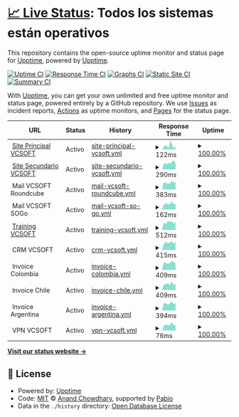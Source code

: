 # [📈 Live Status](https://demo.upptime.js.org): <!--live status--> **Todos los sistemas están operativos**

This repository contains the open-source uptime monitor and status page for [Upptime](https://upptime.js.org), powered by [Upptime](https://github.com/upptime/upptime).

[![Uptime CI](https://github.com/dpkg-i-foo-deb/upptime/workflows/Uptime%20CI/badge.svg)](https://github.com/dpkg-i-foo-deb/upptime/actions?query=workflow%3A%22Uptime+CI%22)
[![Response Time CI](https://github.com/dpkg-i-foo-deb/upptime/workflows/Response%20Time%20CI/badge.svg)](https://github.com/dpkg-i-foo-deb/upptime/actions?query=workflow%3A%22Response+Time+CI%22)
[![Graphs CI](https://github.com/dpkg-i-foo-deb/upptime/workflows/Graphs%20CI/badge.svg)](https://github.com/dpkg-i-foo-deb/upptime/actions?query=workflow%3A%22Graphs+CI%22)
[![Static Site CI](https://github.com/dpkg-i-foo-deb/upptime/workflows/Static%20Site%20CI/badge.svg)](https://github.com/dpkg-i-foo-deb/upptime/actions?query=workflow%3A%22Static+Site+CI%22)
[![Summary CI](https://github.com/dpkg-i-foo-deb/upptime/workflows/Summary%20CI/badge.svg)](https://github.com/dpkg-i-foo-deb/upptime/actions?query=workflow%3A%22Summary+CI%22)

With [Upptime](https://upptime.js.org), you can get your own unlimited and free uptime monitor and status page, powered entirely by a GitHub repository. We use [Issues](https://github.com/upptime/upptime/issues) as incident reports, [Actions](https://github.com/dpkg-i-foo-deb/upptime/actions) as uptime monitors, and [Pages](https://demo.upptime.js.org) for the status page.

<!--start: status pages-->
<!-- This summary is generated by Upptime (https://github.com/upptime/upptime) -->
<!-- Do not edit this manually, your changes will be overwritten -->
<!-- prettier-ignore -->
| URL | Status | History | Response Time | Uptime |
| --- | ------ | ------- | ------------- | ------ |
| <img alt="" src="https://icons.duckduckgo.com/ip3/vc-soft.com.ico" height="13"> [Site Principal VCSOFT](https://vc-soft.com) | Activo | [site-principal-vcsoft.yml](https://github.com/dpkg-i-foo-deb/upptime/commits/HEAD/history/site-principal-vcsoft.yml) | <details><summary><img alt="Response time graph" src="./graphs/site-principal-vcsoft/response-time-week.png" height="20"> 122ms</summary><br><a href="https://status.vc-soft.com/history/site-principal-vcsoft"><img alt="Response time 154" src="https://img.shields.io/endpoint?url=https%3A%2F%2Fraw.githubusercontent.com%2Fdpkg-i-foo-deb%2Fupptime%2FHEAD%2Fapi%2Fsite-principal-vcsoft%2Fresponse-time.json"></a><br><a href="https://status.vc-soft.com/history/site-principal-vcsoft"><img alt="24-hour response time 120" src="https://img.shields.io/endpoint?url=https%3A%2F%2Fraw.githubusercontent.com%2Fdpkg-i-foo-deb%2Fupptime%2FHEAD%2Fapi%2Fsite-principal-vcsoft%2Fresponse-time-day.json"></a><br><a href="https://status.vc-soft.com/history/site-principal-vcsoft"><img alt="7-day response time 122" src="https://img.shields.io/endpoint?url=https%3A%2F%2Fraw.githubusercontent.com%2Fdpkg-i-foo-deb%2Fupptime%2FHEAD%2Fapi%2Fsite-principal-vcsoft%2Fresponse-time-week.json"></a><br><a href="https://status.vc-soft.com/history/site-principal-vcsoft"><img alt="30-day response time 154" src="https://img.shields.io/endpoint?url=https%3A%2F%2Fraw.githubusercontent.com%2Fdpkg-i-foo-deb%2Fupptime%2FHEAD%2Fapi%2Fsite-principal-vcsoft%2Fresponse-time-month.json"></a><br><a href="https://status.vc-soft.com/history/site-principal-vcsoft"><img alt="1-year response time 154" src="https://img.shields.io/endpoint?url=https%3A%2F%2Fraw.githubusercontent.com%2Fdpkg-i-foo-deb%2Fupptime%2FHEAD%2Fapi%2Fsite-principal-vcsoft%2Fresponse-time-year.json"></a></details> | <details><summary><a href="https://status.vc-soft.com/history/site-principal-vcsoft">100.00%</a></summary><a href="https://status.vc-soft.com/history/site-principal-vcsoft"><img alt="All-time uptime 100.00%" src="https://img.shields.io/endpoint?url=https%3A%2F%2Fraw.githubusercontent.com%2Fdpkg-i-foo-deb%2Fupptime%2FHEAD%2Fapi%2Fsite-principal-vcsoft%2Fuptime.json"></a><br><a href="https://status.vc-soft.com/history/site-principal-vcsoft"><img alt="24-hour uptime 100.00%" src="https://img.shields.io/endpoint?url=https%3A%2F%2Fraw.githubusercontent.com%2Fdpkg-i-foo-deb%2Fupptime%2FHEAD%2Fapi%2Fsite-principal-vcsoft%2Fuptime-day.json"></a><br><a href="https://status.vc-soft.com/history/site-principal-vcsoft"><img alt="7-day uptime 100.00%" src="https://img.shields.io/endpoint?url=https%3A%2F%2Fraw.githubusercontent.com%2Fdpkg-i-foo-deb%2Fupptime%2FHEAD%2Fapi%2Fsite-principal-vcsoft%2Fuptime-week.json"></a><br><a href="https://status.vc-soft.com/history/site-principal-vcsoft"><img alt="30-day uptime 100.00%" src="https://img.shields.io/endpoint?url=https%3A%2F%2Fraw.githubusercontent.com%2Fdpkg-i-foo-deb%2Fupptime%2FHEAD%2Fapi%2Fsite-principal-vcsoft%2Fuptime-month.json"></a><br><a href="https://status.vc-soft.com/history/site-principal-vcsoft"><img alt="1-year uptime 100.00%" src="https://img.shields.io/endpoint?url=https%3A%2F%2Fraw.githubusercontent.com%2Fdpkg-i-foo-deb%2Fupptime%2FHEAD%2Fapi%2Fsite-principal-vcsoft%2Fuptime-year.json"></a></details>
| <img alt="" src="https://icons.duckduckgo.com/ip3/www1.vc-soft.com.ico" height="13"> [Site Secundario VCSOFT](https://www1.vc-soft.com) | Activo | [site-secundario-vcsoft.yml](https://github.com/dpkg-i-foo-deb/upptime/commits/HEAD/history/site-secundario-vcsoft.yml) | <details><summary><img alt="Response time graph" src="./graphs/site-secundario-vcsoft/response-time-week.png" height="20"> 290ms</summary><br><a href="https://status.vc-soft.com/history/site-secundario-vcsoft"><img alt="Response time 327" src="https://img.shields.io/endpoint?url=https%3A%2F%2Fraw.githubusercontent.com%2Fdpkg-i-foo-deb%2Fupptime%2FHEAD%2Fapi%2Fsite-secundario-vcsoft%2Fresponse-time.json"></a><br><a href="https://status.vc-soft.com/history/site-secundario-vcsoft"><img alt="24-hour response time 258" src="https://img.shields.io/endpoint?url=https%3A%2F%2Fraw.githubusercontent.com%2Fdpkg-i-foo-deb%2Fupptime%2FHEAD%2Fapi%2Fsite-secundario-vcsoft%2Fresponse-time-day.json"></a><br><a href="https://status.vc-soft.com/history/site-secundario-vcsoft"><img alt="7-day response time 290" src="https://img.shields.io/endpoint?url=https%3A%2F%2Fraw.githubusercontent.com%2Fdpkg-i-foo-deb%2Fupptime%2FHEAD%2Fapi%2Fsite-secundario-vcsoft%2Fresponse-time-week.json"></a><br><a href="https://status.vc-soft.com/history/site-secundario-vcsoft"><img alt="30-day response time 327" src="https://img.shields.io/endpoint?url=https%3A%2F%2Fraw.githubusercontent.com%2Fdpkg-i-foo-deb%2Fupptime%2FHEAD%2Fapi%2Fsite-secundario-vcsoft%2Fresponse-time-month.json"></a><br><a href="https://status.vc-soft.com/history/site-secundario-vcsoft"><img alt="1-year response time 327" src="https://img.shields.io/endpoint?url=https%3A%2F%2Fraw.githubusercontent.com%2Fdpkg-i-foo-deb%2Fupptime%2FHEAD%2Fapi%2Fsite-secundario-vcsoft%2Fresponse-time-year.json"></a></details> | <details><summary><a href="https://status.vc-soft.com/history/site-secundario-vcsoft">100.00%</a></summary><a href="https://status.vc-soft.com/history/site-secundario-vcsoft"><img alt="All-time uptime 99.94%" src="https://img.shields.io/endpoint?url=https%3A%2F%2Fraw.githubusercontent.com%2Fdpkg-i-foo-deb%2Fupptime%2FHEAD%2Fapi%2Fsite-secundario-vcsoft%2Fuptime.json"></a><br><a href="https://status.vc-soft.com/history/site-secundario-vcsoft"><img alt="24-hour uptime 100.00%" src="https://img.shields.io/endpoint?url=https%3A%2F%2Fraw.githubusercontent.com%2Fdpkg-i-foo-deb%2Fupptime%2FHEAD%2Fapi%2Fsite-secundario-vcsoft%2Fuptime-day.json"></a><br><a href="https://status.vc-soft.com/history/site-secundario-vcsoft"><img alt="7-day uptime 100.00%" src="https://img.shields.io/endpoint?url=https%3A%2F%2Fraw.githubusercontent.com%2Fdpkg-i-foo-deb%2Fupptime%2FHEAD%2Fapi%2Fsite-secundario-vcsoft%2Fuptime-week.json"></a><br><a href="https://status.vc-soft.com/history/site-secundario-vcsoft"><img alt="30-day uptime 99.94%" src="https://img.shields.io/endpoint?url=https%3A%2F%2Fraw.githubusercontent.com%2Fdpkg-i-foo-deb%2Fupptime%2FHEAD%2Fapi%2Fsite-secundario-vcsoft%2Fuptime-month.json"></a><br><a href="https://status.vc-soft.com/history/site-secundario-vcsoft"><img alt="1-year uptime 99.94%" src="https://img.shields.io/endpoint?url=https%3A%2F%2Fraw.githubusercontent.com%2Fdpkg-i-foo-deb%2Fupptime%2FHEAD%2Fapi%2Fsite-secundario-vcsoft%2Fuptime-year.json"></a></details>
| <img alt="" src="https://icons.duckduckgo.com/ip3/null.ico" height="13"> Mail VCSOFT Roundcube | Activo | [mail-vcsoft-roundcube.yml](https://github.com/dpkg-i-foo-deb/upptime/commits/HEAD/history/mail-vcsoft-roundcube.yml) | <details><summary><img alt="Response time graph" src="./graphs/mail-vcsoft-roundcube/response-time-week.png" height="20"> 383ms</summary><br><a href="https://status.vc-soft.com/history/mail-vcsoft-roundcube"><img alt="Response time 422" src="https://img.shields.io/endpoint?url=https%3A%2F%2Fraw.githubusercontent.com%2Fdpkg-i-foo-deb%2Fupptime%2FHEAD%2Fapi%2Fmail-vcsoft-roundcube%2Fresponse-time.json"></a><br><a href="https://status.vc-soft.com/history/mail-vcsoft-roundcube"><img alt="24-hour response time 409" src="https://img.shields.io/endpoint?url=https%3A%2F%2Fraw.githubusercontent.com%2Fdpkg-i-foo-deb%2Fupptime%2FHEAD%2Fapi%2Fmail-vcsoft-roundcube%2Fresponse-time-day.json"></a><br><a href="https://status.vc-soft.com/history/mail-vcsoft-roundcube"><img alt="7-day response time 383" src="https://img.shields.io/endpoint?url=https%3A%2F%2Fraw.githubusercontent.com%2Fdpkg-i-foo-deb%2Fupptime%2FHEAD%2Fapi%2Fmail-vcsoft-roundcube%2Fresponse-time-week.json"></a><br><a href="https://status.vc-soft.com/history/mail-vcsoft-roundcube"><img alt="30-day response time 422" src="https://img.shields.io/endpoint?url=https%3A%2F%2Fraw.githubusercontent.com%2Fdpkg-i-foo-deb%2Fupptime%2FHEAD%2Fapi%2Fmail-vcsoft-roundcube%2Fresponse-time-month.json"></a><br><a href="https://status.vc-soft.com/history/mail-vcsoft-roundcube"><img alt="1-year response time 422" src="https://img.shields.io/endpoint?url=https%3A%2F%2Fraw.githubusercontent.com%2Fdpkg-i-foo-deb%2Fupptime%2FHEAD%2Fapi%2Fmail-vcsoft-roundcube%2Fresponse-time-year.json"></a></details> | <details><summary><a href="https://status.vc-soft.com/history/mail-vcsoft-roundcube">100.00%</a></summary><a href="https://status.vc-soft.com/history/mail-vcsoft-roundcube"><img alt="All-time uptime 100.00%" src="https://img.shields.io/endpoint?url=https%3A%2F%2Fraw.githubusercontent.com%2Fdpkg-i-foo-deb%2Fupptime%2FHEAD%2Fapi%2Fmail-vcsoft-roundcube%2Fuptime.json"></a><br><a href="https://status.vc-soft.com/history/mail-vcsoft-roundcube"><img alt="24-hour uptime 100.00%" src="https://img.shields.io/endpoint?url=https%3A%2F%2Fraw.githubusercontent.com%2Fdpkg-i-foo-deb%2Fupptime%2FHEAD%2Fapi%2Fmail-vcsoft-roundcube%2Fuptime-day.json"></a><br><a href="https://status.vc-soft.com/history/mail-vcsoft-roundcube"><img alt="7-day uptime 100.00%" src="https://img.shields.io/endpoint?url=https%3A%2F%2Fraw.githubusercontent.com%2Fdpkg-i-foo-deb%2Fupptime%2FHEAD%2Fapi%2Fmail-vcsoft-roundcube%2Fuptime-week.json"></a><br><a href="https://status.vc-soft.com/history/mail-vcsoft-roundcube"><img alt="30-day uptime 100.00%" src="https://img.shields.io/endpoint?url=https%3A%2F%2Fraw.githubusercontent.com%2Fdpkg-i-foo-deb%2Fupptime%2FHEAD%2Fapi%2Fmail-vcsoft-roundcube%2Fuptime-month.json"></a><br><a href="https://status.vc-soft.com/history/mail-vcsoft-roundcube"><img alt="1-year uptime 100.00%" src="https://img.shields.io/endpoint?url=https%3A%2F%2Fraw.githubusercontent.com%2Fdpkg-i-foo-deb%2Fupptime%2FHEAD%2Fapi%2Fmail-vcsoft-roundcube%2Fuptime-year.json"></a></details>
| <img alt="" src="https://icons.duckduckgo.com/ip3/null.ico" height="13"> Mail VCSOFT SOGo | Activo | [mail-vcsoft-so-go.yml](https://github.com/dpkg-i-foo-deb/upptime/commits/HEAD/history/mail-vcsoft-so-go.yml) | <details><summary><img alt="Response time graph" src="./graphs/mail-vcsoft-so-go/response-time-week.png" height="20"> 162ms</summary><br><a href="https://status.vc-soft.com/history/mail-vcsoft-so-go"><img alt="Response time 182" src="https://img.shields.io/endpoint?url=https%3A%2F%2Fraw.githubusercontent.com%2Fdpkg-i-foo-deb%2Fupptime%2FHEAD%2Fapi%2Fmail-vcsoft-so-go%2Fresponse-time.json"></a><br><a href="https://status.vc-soft.com/history/mail-vcsoft-so-go"><img alt="24-hour response time 160" src="https://img.shields.io/endpoint?url=https%3A%2F%2Fraw.githubusercontent.com%2Fdpkg-i-foo-deb%2Fupptime%2FHEAD%2Fapi%2Fmail-vcsoft-so-go%2Fresponse-time-day.json"></a><br><a href="https://status.vc-soft.com/history/mail-vcsoft-so-go"><img alt="7-day response time 162" src="https://img.shields.io/endpoint?url=https%3A%2F%2Fraw.githubusercontent.com%2Fdpkg-i-foo-deb%2Fupptime%2FHEAD%2Fapi%2Fmail-vcsoft-so-go%2Fresponse-time-week.json"></a><br><a href="https://status.vc-soft.com/history/mail-vcsoft-so-go"><img alt="30-day response time 182" src="https://img.shields.io/endpoint?url=https%3A%2F%2Fraw.githubusercontent.com%2Fdpkg-i-foo-deb%2Fupptime%2FHEAD%2Fapi%2Fmail-vcsoft-so-go%2Fresponse-time-month.json"></a><br><a href="https://status.vc-soft.com/history/mail-vcsoft-so-go"><img alt="1-year response time 182" src="https://img.shields.io/endpoint?url=https%3A%2F%2Fraw.githubusercontent.com%2Fdpkg-i-foo-deb%2Fupptime%2FHEAD%2Fapi%2Fmail-vcsoft-so-go%2Fresponse-time-year.json"></a></details> | <details><summary><a href="https://status.vc-soft.com/history/mail-vcsoft-so-go">100.00%</a></summary><a href="https://status.vc-soft.com/history/mail-vcsoft-so-go"><img alt="All-time uptime 100.00%" src="https://img.shields.io/endpoint?url=https%3A%2F%2Fraw.githubusercontent.com%2Fdpkg-i-foo-deb%2Fupptime%2FHEAD%2Fapi%2Fmail-vcsoft-so-go%2Fuptime.json"></a><br><a href="https://status.vc-soft.com/history/mail-vcsoft-so-go"><img alt="24-hour uptime 100.00%" src="https://img.shields.io/endpoint?url=https%3A%2F%2Fraw.githubusercontent.com%2Fdpkg-i-foo-deb%2Fupptime%2FHEAD%2Fapi%2Fmail-vcsoft-so-go%2Fuptime-day.json"></a><br><a href="https://status.vc-soft.com/history/mail-vcsoft-so-go"><img alt="7-day uptime 100.00%" src="https://img.shields.io/endpoint?url=https%3A%2F%2Fraw.githubusercontent.com%2Fdpkg-i-foo-deb%2Fupptime%2FHEAD%2Fapi%2Fmail-vcsoft-so-go%2Fuptime-week.json"></a><br><a href="https://status.vc-soft.com/history/mail-vcsoft-so-go"><img alt="30-day uptime 100.00%" src="https://img.shields.io/endpoint?url=https%3A%2F%2Fraw.githubusercontent.com%2Fdpkg-i-foo-deb%2Fupptime%2FHEAD%2Fapi%2Fmail-vcsoft-so-go%2Fuptime-month.json"></a><br><a href="https://status.vc-soft.com/history/mail-vcsoft-so-go"><img alt="1-year uptime 100.00%" src="https://img.shields.io/endpoint?url=https%3A%2F%2Fraw.githubusercontent.com%2Fdpkg-i-foo-deb%2Fupptime%2FHEAD%2Fapi%2Fmail-vcsoft-so-go%2Fuptime-year.json"></a></details>
| <img alt="" src="https://icons.duckduckgo.com/ip3/training.vc-soft.com.ico" height="13"> [Training VCSOFT](https://training.vc-soft.com) | Activo | [training-vcsoft.yml](https://github.com/dpkg-i-foo-deb/upptime/commits/HEAD/history/training-vcsoft.yml) | <details><summary><img alt="Response time graph" src="./graphs/training-vcsoft/response-time-week.png" height="20"> 512ms</summary><br><a href="https://status.vc-soft.com/history/training-vcsoft"><img alt="Response time 522" src="https://img.shields.io/endpoint?url=https%3A%2F%2Fraw.githubusercontent.com%2Fdpkg-i-foo-deb%2Fupptime%2FHEAD%2Fapi%2Ftraining-vcsoft%2Fresponse-time.json"></a><br><a href="https://status.vc-soft.com/history/training-vcsoft"><img alt="24-hour response time 559" src="https://img.shields.io/endpoint?url=https%3A%2F%2Fraw.githubusercontent.com%2Fdpkg-i-foo-deb%2Fupptime%2FHEAD%2Fapi%2Ftraining-vcsoft%2Fresponse-time-day.json"></a><br><a href="https://status.vc-soft.com/history/training-vcsoft"><img alt="7-day response time 512" src="https://img.shields.io/endpoint?url=https%3A%2F%2Fraw.githubusercontent.com%2Fdpkg-i-foo-deb%2Fupptime%2FHEAD%2Fapi%2Ftraining-vcsoft%2Fresponse-time-week.json"></a><br><a href="https://status.vc-soft.com/history/training-vcsoft"><img alt="30-day response time 522" src="https://img.shields.io/endpoint?url=https%3A%2F%2Fraw.githubusercontent.com%2Fdpkg-i-foo-deb%2Fupptime%2FHEAD%2Fapi%2Ftraining-vcsoft%2Fresponse-time-month.json"></a><br><a href="https://status.vc-soft.com/history/training-vcsoft"><img alt="1-year response time 522" src="https://img.shields.io/endpoint?url=https%3A%2F%2Fraw.githubusercontent.com%2Fdpkg-i-foo-deb%2Fupptime%2FHEAD%2Fapi%2Ftraining-vcsoft%2Fresponse-time-year.json"></a></details> | <details><summary><a href="https://status.vc-soft.com/history/training-vcsoft">100.00%</a></summary><a href="https://status.vc-soft.com/history/training-vcsoft"><img alt="All-time uptime 100.00%" src="https://img.shields.io/endpoint?url=https%3A%2F%2Fraw.githubusercontent.com%2Fdpkg-i-foo-deb%2Fupptime%2FHEAD%2Fapi%2Ftraining-vcsoft%2Fuptime.json"></a><br><a href="https://status.vc-soft.com/history/training-vcsoft"><img alt="24-hour uptime 100.00%" src="https://img.shields.io/endpoint?url=https%3A%2F%2Fraw.githubusercontent.com%2Fdpkg-i-foo-deb%2Fupptime%2FHEAD%2Fapi%2Ftraining-vcsoft%2Fuptime-day.json"></a><br><a href="https://status.vc-soft.com/history/training-vcsoft"><img alt="7-day uptime 100.00%" src="https://img.shields.io/endpoint?url=https%3A%2F%2Fraw.githubusercontent.com%2Fdpkg-i-foo-deb%2Fupptime%2FHEAD%2Fapi%2Ftraining-vcsoft%2Fuptime-week.json"></a><br><a href="https://status.vc-soft.com/history/training-vcsoft"><img alt="30-day uptime 100.00%" src="https://img.shields.io/endpoint?url=https%3A%2F%2Fraw.githubusercontent.com%2Fdpkg-i-foo-deb%2Fupptime%2FHEAD%2Fapi%2Ftraining-vcsoft%2Fuptime-month.json"></a><br><a href="https://status.vc-soft.com/history/training-vcsoft"><img alt="1-year uptime 100.00%" src="https://img.shields.io/endpoint?url=https%3A%2F%2Fraw.githubusercontent.com%2Fdpkg-i-foo-deb%2Fupptime%2FHEAD%2Fapi%2Ftraining-vcsoft%2Fuptime-year.json"></a></details>
| <img alt="" src="https://icons.duckduckgo.com/ip3/null.ico" height="13"> CRM VCSOFT | Activo | [crm-vcsoft.yml](https://github.com/dpkg-i-foo-deb/upptime/commits/HEAD/history/crm-vcsoft.yml) | <details><summary><img alt="Response time graph" src="./graphs/crm-vcsoft/response-time-week.png" height="20"> 415ms</summary><br><a href="https://status.vc-soft.com/history/crm-vcsoft"><img alt="Response time 999" src="https://img.shields.io/endpoint?url=https%3A%2F%2Fraw.githubusercontent.com%2Fdpkg-i-foo-deb%2Fupptime%2FHEAD%2Fapi%2Fcrm-vcsoft%2Fresponse-time.json"></a><br><a href="https://status.vc-soft.com/history/crm-vcsoft"><img alt="24-hour response time 462" src="https://img.shields.io/endpoint?url=https%3A%2F%2Fraw.githubusercontent.com%2Fdpkg-i-foo-deb%2Fupptime%2FHEAD%2Fapi%2Fcrm-vcsoft%2Fresponse-time-day.json"></a><br><a href="https://status.vc-soft.com/history/crm-vcsoft"><img alt="7-day response time 415" src="https://img.shields.io/endpoint?url=https%3A%2F%2Fraw.githubusercontent.com%2Fdpkg-i-foo-deb%2Fupptime%2FHEAD%2Fapi%2Fcrm-vcsoft%2Fresponse-time-week.json"></a><br><a href="https://status.vc-soft.com/history/crm-vcsoft"><img alt="30-day response time 999" src="https://img.shields.io/endpoint?url=https%3A%2F%2Fraw.githubusercontent.com%2Fdpkg-i-foo-deb%2Fupptime%2FHEAD%2Fapi%2Fcrm-vcsoft%2Fresponse-time-month.json"></a><br><a href="https://status.vc-soft.com/history/crm-vcsoft"><img alt="1-year response time 999" src="https://img.shields.io/endpoint?url=https%3A%2F%2Fraw.githubusercontent.com%2Fdpkg-i-foo-deb%2Fupptime%2FHEAD%2Fapi%2Fcrm-vcsoft%2Fresponse-time-year.json"></a></details> | <details><summary><a href="https://status.vc-soft.com/history/crm-vcsoft">100.00%</a></summary><a href="https://status.vc-soft.com/history/crm-vcsoft"><img alt="All-time uptime 99.95%" src="https://img.shields.io/endpoint?url=https%3A%2F%2Fraw.githubusercontent.com%2Fdpkg-i-foo-deb%2Fupptime%2FHEAD%2Fapi%2Fcrm-vcsoft%2Fuptime.json"></a><br><a href="https://status.vc-soft.com/history/crm-vcsoft"><img alt="24-hour uptime 100.00%" src="https://img.shields.io/endpoint?url=https%3A%2F%2Fraw.githubusercontent.com%2Fdpkg-i-foo-deb%2Fupptime%2FHEAD%2Fapi%2Fcrm-vcsoft%2Fuptime-day.json"></a><br><a href="https://status.vc-soft.com/history/crm-vcsoft"><img alt="7-day uptime 100.00%" src="https://img.shields.io/endpoint?url=https%3A%2F%2Fraw.githubusercontent.com%2Fdpkg-i-foo-deb%2Fupptime%2FHEAD%2Fapi%2Fcrm-vcsoft%2Fuptime-week.json"></a><br><a href="https://status.vc-soft.com/history/crm-vcsoft"><img alt="30-day uptime 99.95%" src="https://img.shields.io/endpoint?url=https%3A%2F%2Fraw.githubusercontent.com%2Fdpkg-i-foo-deb%2Fupptime%2FHEAD%2Fapi%2Fcrm-vcsoft%2Fuptime-month.json"></a><br><a href="https://status.vc-soft.com/history/crm-vcsoft"><img alt="1-year uptime 99.95%" src="https://img.shields.io/endpoint?url=https%3A%2F%2Fraw.githubusercontent.com%2Fdpkg-i-foo-deb%2Fupptime%2FHEAD%2Fapi%2Fcrm-vcsoft%2Fuptime-year.json"></a></details>
| <img alt="" src="https://icons.duckduckgo.com/ip3/null.ico" height="13"> Invoice Colombia | Activo | [invoice-colombia.yml](https://github.com/dpkg-i-foo-deb/upptime/commits/HEAD/history/invoice-colombia.yml) | <details><summary><img alt="Response time graph" src="./graphs/invoice-colombia/response-time-week.png" height="20"> 409ms</summary><br><a href="https://status.vc-soft.com/history/invoice-colombia"><img alt="Response time 986" src="https://img.shields.io/endpoint?url=https%3A%2F%2Fraw.githubusercontent.com%2Fdpkg-i-foo-deb%2Fupptime%2FHEAD%2Fapi%2Finvoice-colombia%2Fresponse-time.json"></a><br><a href="https://status.vc-soft.com/history/invoice-colombia"><img alt="24-hour response time 392" src="https://img.shields.io/endpoint?url=https%3A%2F%2Fraw.githubusercontent.com%2Fdpkg-i-foo-deb%2Fupptime%2FHEAD%2Fapi%2Finvoice-colombia%2Fresponse-time-day.json"></a><br><a href="https://status.vc-soft.com/history/invoice-colombia"><img alt="7-day response time 409" src="https://img.shields.io/endpoint?url=https%3A%2F%2Fraw.githubusercontent.com%2Fdpkg-i-foo-deb%2Fupptime%2FHEAD%2Fapi%2Finvoice-colombia%2Fresponse-time-week.json"></a><br><a href="https://status.vc-soft.com/history/invoice-colombia"><img alt="30-day response time 986" src="https://img.shields.io/endpoint?url=https%3A%2F%2Fraw.githubusercontent.com%2Fdpkg-i-foo-deb%2Fupptime%2FHEAD%2Fapi%2Finvoice-colombia%2Fresponse-time-month.json"></a><br><a href="https://status.vc-soft.com/history/invoice-colombia"><img alt="1-year response time 986" src="https://img.shields.io/endpoint?url=https%3A%2F%2Fraw.githubusercontent.com%2Fdpkg-i-foo-deb%2Fupptime%2FHEAD%2Fapi%2Finvoice-colombia%2Fresponse-time-year.json"></a></details> | <details><summary><a href="https://status.vc-soft.com/history/invoice-colombia">100.00%</a></summary><a href="https://status.vc-soft.com/history/invoice-colombia"><img alt="All-time uptime 99.96%" src="https://img.shields.io/endpoint?url=https%3A%2F%2Fraw.githubusercontent.com%2Fdpkg-i-foo-deb%2Fupptime%2FHEAD%2Fapi%2Finvoice-colombia%2Fuptime.json"></a><br><a href="https://status.vc-soft.com/history/invoice-colombia"><img alt="24-hour uptime 100.00%" src="https://img.shields.io/endpoint?url=https%3A%2F%2Fraw.githubusercontent.com%2Fdpkg-i-foo-deb%2Fupptime%2FHEAD%2Fapi%2Finvoice-colombia%2Fuptime-day.json"></a><br><a href="https://status.vc-soft.com/history/invoice-colombia"><img alt="7-day uptime 100.00%" src="https://img.shields.io/endpoint?url=https%3A%2F%2Fraw.githubusercontent.com%2Fdpkg-i-foo-deb%2Fupptime%2FHEAD%2Fapi%2Finvoice-colombia%2Fuptime-week.json"></a><br><a href="https://status.vc-soft.com/history/invoice-colombia"><img alt="30-day uptime 99.96%" src="https://img.shields.io/endpoint?url=https%3A%2F%2Fraw.githubusercontent.com%2Fdpkg-i-foo-deb%2Fupptime%2FHEAD%2Fapi%2Finvoice-colombia%2Fuptime-month.json"></a><br><a href="https://status.vc-soft.com/history/invoice-colombia"><img alt="1-year uptime 99.96%" src="https://img.shields.io/endpoint?url=https%3A%2F%2Fraw.githubusercontent.com%2Fdpkg-i-foo-deb%2Fupptime%2FHEAD%2Fapi%2Finvoice-colombia%2Fuptime-year.json"></a></details>
| <img alt="" src="https://icons.duckduckgo.com/ip3/null.ico" height="13"> Invoice Chile | Activo | [invoice-chile.yml](https://github.com/dpkg-i-foo-deb/upptime/commits/HEAD/history/invoice-chile.yml) | <details><summary><img alt="Response time graph" src="./graphs/invoice-chile/response-time-week.png" height="20"> 409ms</summary><br><a href="https://status.vc-soft.com/history/invoice-chile"><img alt="Response time 509" src="https://img.shields.io/endpoint?url=https%3A%2F%2Fraw.githubusercontent.com%2Fdpkg-i-foo-deb%2Fupptime%2FHEAD%2Fapi%2Finvoice-chile%2Fresponse-time.json"></a><br><a href="https://status.vc-soft.com/history/invoice-chile"><img alt="24-hour response time 419" src="https://img.shields.io/endpoint?url=https%3A%2F%2Fraw.githubusercontent.com%2Fdpkg-i-foo-deb%2Fupptime%2FHEAD%2Fapi%2Finvoice-chile%2Fresponse-time-day.json"></a><br><a href="https://status.vc-soft.com/history/invoice-chile"><img alt="7-day response time 409" src="https://img.shields.io/endpoint?url=https%3A%2F%2Fraw.githubusercontent.com%2Fdpkg-i-foo-deb%2Fupptime%2FHEAD%2Fapi%2Finvoice-chile%2Fresponse-time-week.json"></a><br><a href="https://status.vc-soft.com/history/invoice-chile"><img alt="30-day response time 509" src="https://img.shields.io/endpoint?url=https%3A%2F%2Fraw.githubusercontent.com%2Fdpkg-i-foo-deb%2Fupptime%2FHEAD%2Fapi%2Finvoice-chile%2Fresponse-time-month.json"></a><br><a href="https://status.vc-soft.com/history/invoice-chile"><img alt="1-year response time 509" src="https://img.shields.io/endpoint?url=https%3A%2F%2Fraw.githubusercontent.com%2Fdpkg-i-foo-deb%2Fupptime%2FHEAD%2Fapi%2Finvoice-chile%2Fresponse-time-year.json"></a></details> | <details><summary><a href="https://status.vc-soft.com/history/invoice-chile">100.00%</a></summary><a href="https://status.vc-soft.com/history/invoice-chile"><img alt="All-time uptime 99.96%" src="https://img.shields.io/endpoint?url=https%3A%2F%2Fraw.githubusercontent.com%2Fdpkg-i-foo-deb%2Fupptime%2FHEAD%2Fapi%2Finvoice-chile%2Fuptime.json"></a><br><a href="https://status.vc-soft.com/history/invoice-chile"><img alt="24-hour uptime 100.00%" src="https://img.shields.io/endpoint?url=https%3A%2F%2Fraw.githubusercontent.com%2Fdpkg-i-foo-deb%2Fupptime%2FHEAD%2Fapi%2Finvoice-chile%2Fuptime-day.json"></a><br><a href="https://status.vc-soft.com/history/invoice-chile"><img alt="7-day uptime 100.00%" src="https://img.shields.io/endpoint?url=https%3A%2F%2Fraw.githubusercontent.com%2Fdpkg-i-foo-deb%2Fupptime%2FHEAD%2Fapi%2Finvoice-chile%2Fuptime-week.json"></a><br><a href="https://status.vc-soft.com/history/invoice-chile"><img alt="30-day uptime 99.96%" src="https://img.shields.io/endpoint?url=https%3A%2F%2Fraw.githubusercontent.com%2Fdpkg-i-foo-deb%2Fupptime%2FHEAD%2Fapi%2Finvoice-chile%2Fuptime-month.json"></a><br><a href="https://status.vc-soft.com/history/invoice-chile"><img alt="1-year uptime 99.96%" src="https://img.shields.io/endpoint?url=https%3A%2F%2Fraw.githubusercontent.com%2Fdpkg-i-foo-deb%2Fupptime%2FHEAD%2Fapi%2Finvoice-chile%2Fuptime-year.json"></a></details>
| <img alt="" src="https://icons.duckduckgo.com/ip3/null.ico" height="13"> Invoice Argentina | Activo | [invoice-argentina.yml](https://github.com/dpkg-i-foo-deb/upptime/commits/HEAD/history/invoice-argentina.yml) | <details><summary><img alt="Response time graph" src="./graphs/invoice-argentina/response-time-week.png" height="20"> 394ms</summary><br><a href="https://status.vc-soft.com/history/invoice-argentina"><img alt="Response time 485" src="https://img.shields.io/endpoint?url=https%3A%2F%2Fraw.githubusercontent.com%2Fdpkg-i-foo-deb%2Fupptime%2FHEAD%2Fapi%2Finvoice-argentina%2Fresponse-time.json"></a><br><a href="https://status.vc-soft.com/history/invoice-argentina"><img alt="24-hour response time 405" src="https://img.shields.io/endpoint?url=https%3A%2F%2Fraw.githubusercontent.com%2Fdpkg-i-foo-deb%2Fupptime%2FHEAD%2Fapi%2Finvoice-argentina%2Fresponse-time-day.json"></a><br><a href="https://status.vc-soft.com/history/invoice-argentina"><img alt="7-day response time 394" src="https://img.shields.io/endpoint?url=https%3A%2F%2Fraw.githubusercontent.com%2Fdpkg-i-foo-deb%2Fupptime%2FHEAD%2Fapi%2Finvoice-argentina%2Fresponse-time-week.json"></a><br><a href="https://status.vc-soft.com/history/invoice-argentina"><img alt="30-day response time 485" src="https://img.shields.io/endpoint?url=https%3A%2F%2Fraw.githubusercontent.com%2Fdpkg-i-foo-deb%2Fupptime%2FHEAD%2Fapi%2Finvoice-argentina%2Fresponse-time-month.json"></a><br><a href="https://status.vc-soft.com/history/invoice-argentina"><img alt="1-year response time 485" src="https://img.shields.io/endpoint?url=https%3A%2F%2Fraw.githubusercontent.com%2Fdpkg-i-foo-deb%2Fupptime%2FHEAD%2Fapi%2Finvoice-argentina%2Fresponse-time-year.json"></a></details> | <details><summary><a href="https://status.vc-soft.com/history/invoice-argentina">100.00%</a></summary><a href="https://status.vc-soft.com/history/invoice-argentina"><img alt="All-time uptime 99.96%" src="https://img.shields.io/endpoint?url=https%3A%2F%2Fraw.githubusercontent.com%2Fdpkg-i-foo-deb%2Fupptime%2FHEAD%2Fapi%2Finvoice-argentina%2Fuptime.json"></a><br><a href="https://status.vc-soft.com/history/invoice-argentina"><img alt="24-hour uptime 100.00%" src="https://img.shields.io/endpoint?url=https%3A%2F%2Fraw.githubusercontent.com%2Fdpkg-i-foo-deb%2Fupptime%2FHEAD%2Fapi%2Finvoice-argentina%2Fuptime-day.json"></a><br><a href="https://status.vc-soft.com/history/invoice-argentina"><img alt="7-day uptime 100.00%" src="https://img.shields.io/endpoint?url=https%3A%2F%2Fraw.githubusercontent.com%2Fdpkg-i-foo-deb%2Fupptime%2FHEAD%2Fapi%2Finvoice-argentina%2Fuptime-week.json"></a><br><a href="https://status.vc-soft.com/history/invoice-argentina"><img alt="30-day uptime 99.96%" src="https://img.shields.io/endpoint?url=https%3A%2F%2Fraw.githubusercontent.com%2Fdpkg-i-foo-deb%2Fupptime%2FHEAD%2Fapi%2Finvoice-argentina%2Fuptime-month.json"></a><br><a href="https://status.vc-soft.com/history/invoice-argentina"><img alt="1-year uptime 99.96%" src="https://img.shields.io/endpoint?url=https%3A%2F%2Fraw.githubusercontent.com%2Fdpkg-i-foo-deb%2Fupptime%2FHEAD%2Fapi%2Finvoice-argentina%2Fuptime-year.json"></a></details>
| <img alt="" src="https://icons.duckduckgo.com/ip3/null.ico" height="13"> VPN VCSOFT | Activo | [vpn-vcsoft.yml](https://github.com/dpkg-i-foo-deb/upptime/commits/HEAD/history/vpn-vcsoft.yml) | <details><summary><img alt="Response time graph" src="./graphs/vpn-vcsoft/response-time-week.png" height="20"> 76ms</summary><br><a href="https://status.vc-soft.com/history/vpn-vcsoft"><img alt="Response time 87" src="https://img.shields.io/endpoint?url=https%3A%2F%2Fraw.githubusercontent.com%2Fdpkg-i-foo-deb%2Fupptime%2FHEAD%2Fapi%2Fvpn-vcsoft%2Fresponse-time.json"></a><br><a href="https://status.vc-soft.com/history/vpn-vcsoft"><img alt="24-hour response time 76" src="https://img.shields.io/endpoint?url=https%3A%2F%2Fraw.githubusercontent.com%2Fdpkg-i-foo-deb%2Fupptime%2FHEAD%2Fapi%2Fvpn-vcsoft%2Fresponse-time-day.json"></a><br><a href="https://status.vc-soft.com/history/vpn-vcsoft"><img alt="7-day response time 76" src="https://img.shields.io/endpoint?url=https%3A%2F%2Fraw.githubusercontent.com%2Fdpkg-i-foo-deb%2Fupptime%2FHEAD%2Fapi%2Fvpn-vcsoft%2Fresponse-time-week.json"></a><br><a href="https://status.vc-soft.com/history/vpn-vcsoft"><img alt="30-day response time 87" src="https://img.shields.io/endpoint?url=https%3A%2F%2Fraw.githubusercontent.com%2Fdpkg-i-foo-deb%2Fupptime%2FHEAD%2Fapi%2Fvpn-vcsoft%2Fresponse-time-month.json"></a><br><a href="https://status.vc-soft.com/history/vpn-vcsoft"><img alt="1-year response time 87" src="https://img.shields.io/endpoint?url=https%3A%2F%2Fraw.githubusercontent.com%2Fdpkg-i-foo-deb%2Fupptime%2FHEAD%2Fapi%2Fvpn-vcsoft%2Fresponse-time-year.json"></a></details> | <details><summary><a href="https://status.vc-soft.com/history/vpn-vcsoft">100.00%</a></summary><a href="https://status.vc-soft.com/history/vpn-vcsoft"><img alt="All-time uptime 100.00%" src="https://img.shields.io/endpoint?url=https%3A%2F%2Fraw.githubusercontent.com%2Fdpkg-i-foo-deb%2Fupptime%2FHEAD%2Fapi%2Fvpn-vcsoft%2Fuptime.json"></a><br><a href="https://status.vc-soft.com/history/vpn-vcsoft"><img alt="24-hour uptime 100.00%" src="https://img.shields.io/endpoint?url=https%3A%2F%2Fraw.githubusercontent.com%2Fdpkg-i-foo-deb%2Fupptime%2FHEAD%2Fapi%2Fvpn-vcsoft%2Fuptime-day.json"></a><br><a href="https://status.vc-soft.com/history/vpn-vcsoft"><img alt="7-day uptime 100.00%" src="https://img.shields.io/endpoint?url=https%3A%2F%2Fraw.githubusercontent.com%2Fdpkg-i-foo-deb%2Fupptime%2FHEAD%2Fapi%2Fvpn-vcsoft%2Fuptime-week.json"></a><br><a href="https://status.vc-soft.com/history/vpn-vcsoft"><img alt="30-day uptime 100.00%" src="https://img.shields.io/endpoint?url=https%3A%2F%2Fraw.githubusercontent.com%2Fdpkg-i-foo-deb%2Fupptime%2FHEAD%2Fapi%2Fvpn-vcsoft%2Fuptime-month.json"></a><br><a href="https://status.vc-soft.com/history/vpn-vcsoft"><img alt="1-year uptime 100.00%" src="https://img.shields.io/endpoint?url=https%3A%2F%2Fraw.githubusercontent.com%2Fdpkg-i-foo-deb%2Fupptime%2FHEAD%2Fapi%2Fvpn-vcsoft%2Fuptime-year.json"></a></details>

<!--end: status pages-->

[**Visit our status website →**](https://demo.upptime.js.org)

## 📄 License

- Powered by: [Upptime](https://github.com/upptime/upptime)
- Code: [MIT](./LICENSE) © [Anand Chowdhary](https://anandchowdhary.com), supported by [Pabio](https://pabio.com)
- Data in the `./history` directory: [Open Database License](https://opendatacommons.org/licenses/odbl/1-0/)
